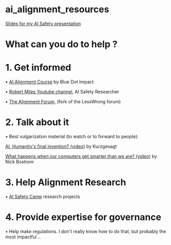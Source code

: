 # ai_alignment_resources

[Slides for my AI Safety presentation](slides_ai_safety.pdf)


# What can you do to help ?
 
# 1. Get informed
• [AI Alignment Course](https://bluedot.org/courses/alignment/1) by Blue Dot Impact

• [Robert Miles Youtube channel](https://www.youtube.com/@RobertMilesAI), AI Safety Researcher

• [The Alignment Forum](https://www.alignmentforum.org/), (fork of the LessWrong forum)

# 2. Talk about it
• Best vulgarization material (to watch or to forward to people):

[AI, Humanity's final invention? (video)](https://www.youtube.com/watch?v=fa8k8IQ1_X0) by Kurzgesagt

[What happens when our computers get smarter than we are? (video)](https://www.youtube.com/watch?v=MnT1xgZgkpk) by Nick Bostrom

# 3. Help Alignment Research
• [AI Safety Camp](https://www.aisafety.camp/) research projects

# 4. Provide expertise for governance
• Help make regulations. I don't really know how to do that, but probably the most impactful ..
